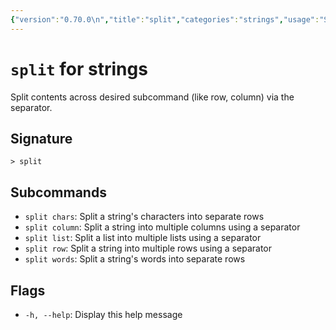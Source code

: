 ```yaml
---
{"version":"0.70.0\n","title":"split","categories":"strings","usage":"Split contents across desired subcommand (like row, column) via the separator.\n"}
---
```

<!-- THIS FILE IS GENERATED BY update_book_commands.cjs USING NUSHELL'S HELP COMMANDS.
REFRAIN FROM EDITING IT MANUALLY.-->
# <code>split</code> for strings

<div class='command-title'>Split contents across desired subcommand (like row, column) via the separator.</div>

## Signature

```> split```

## Subcommands

 * ```split chars```: Split a string's characters into separate rows
 * ```split column```: Split a string into multiple columns using a separator
 * ```split list```: Split a list into multiple lists using a separator
 * ```split row```: Split a string into multiple rows using a separator
 * ```split words```: Split a string's words into separate rows
## Flags

 * ```-h, --help```: Display this help message
